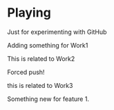 # Playing
Just for experimenting with GitHub

Adding something for Work1

This is related to Work2

Forced push!

this is related to Work3

Something new for feature 1.

